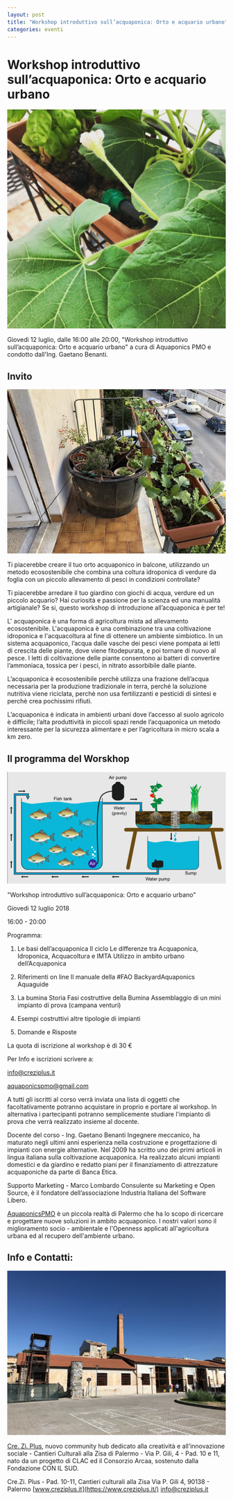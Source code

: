 ```yaml
---
layout: post
title: "Workshop introduttivo sull’acquaponica: Orto e acquario urbano"
categories: eventi
---
```


# Workshop introduttivo sull’acquaponica: Orto e acquario urbano

![Verdure](https://raw.githubusercontent.com/aquaponicspmo/blog/master/img/verdure.jpg)

Giovedì 12 luglio, dalle 16:00 alle 20:00,
"Workshop introduttivo sull’acquaponica: Orto e acquario urbano" a cura di Aquaponics PMO e condotto dall'Ing. Gaetano Benanti. 

## Invito

![Bumina](https://raw.githubusercontent.com/aquaponicspmo/blog/master/img/bumina.jpg)

Ti piacerebbe creare il tuo orto acquaponico in balcone, utilizzando un metodo ecosostenibile che combina una coltura idroponica di verdure da foglia con un piccolo allevamento di pesci in condizioni controllate?

Ti piacerebbe arredare il tuo giardino con giochi di acqua, verdure ed un piccolo acquario?
Hai curiosità e passione per la scienza ed una manualità artigianale?
Se si, questo workshop di introduzione all’acquaponica è per te!

L' acquaponica è una forma di agricoltura mista ad allevamento ecosostenibile.
L'acquaponica è una combinazione tra una coltivazione idroponica e l'acquacoltura al fine di ottenere un ambiente simbiotico. In un sistema acquaponico, l’acqua dalle vasche dei pesci viene pompata ai letti di crescita delle piante, dove viene fitodepurata, e poi tornare di nuovo al pesce.
I letti di coltivazione delle piante consentono ai batteri di convertire l’ammoniaca, tossica per i pesci, in nitrato assorbibile dalle piante.

L’acquaponica è ecosostenibile perchè utilizza una frazione dell’acqua necessaria per la produzione tradizionale in terra, perché la soluzione nutritiva viene riciclata, perchè non usa fertilizzanti e pesticidi di sintesi e perchè crea pochissimi rifiuti.

L’acquaponica è indicata in ambienti urbani dove l’accesso al suolo agricolo è difficile; l’alta produttività in piccoli spazi rende l’acquaponica un metodo interessante per la sicurezza alimentare e per l’agricoltura in micro scala a km zero.

## Il programma del Worskhop

![Schema acquaponica](https://raw.githubusercontent.com/aquaponicspmo/blog/master/img/schema-acquaponica.jpg)

"Workshop introduttivo sull’acquaponica: Orto e acquario urbano"

Giovedi 12 luglio 2018

16:00 - 20:00

Programma: 

1. Le basi dell’acquaponica
Il ciclo
Le differenze tra Acquaponica, Idroponica, Acquacoltura e IMTA
Utilizzo in ambito urbano dell’Acquaponica

2. Riferimenti on line
Il manuale della #FAO
BackyardAquaponics
Aquaguide

3. La bumina
Storia
Fasi costruttive della Bumina
Assemblaggio di un mini impianto di prova (campana venturi)

4. Esempi costruttivi
altre tipologie di impianti

5. Domande e Risposte

La quota di iscrizione al workshop è di 30 €

Per Info e iscrizioni scrivere a:

info@creziplus.it

aquaponicspmo@gmail.com

A tutti gli iscritti al corso verrà inviata una lista di oggetti che facoltativamente potranno acquistare in proprio e portare al workshop. In alternativa i partecipanti potranno semplicemente studiare l'impianto di prova che verrà realizzato insieme al docente.

Docente del corso - Ing. Gaetano Benanti
Ingegnere meccanico, ha maturato negli ultimi anni esperienza nella costruzione e progettazione di impianti con energie alternative.
Nel 2009 ha scritto uno dei primi articoli in lingua italiana sulla coltivazione acquaponica.
Ha realizzato alcuni impianti domestici e da giardino e redatto piani per il finanziamento di attrezzature acquaponiche da parte di Banca Etica.

Supporto Marketing - Marco Lombardo
Consulente su Marketing e Open Source, è il fondatore dell’associazione Industria Italiana del Software Libero.

[AquaponicsPMO](http://www.aquaponicspmo.it)
 è un piccola realtà di Palermo che ha lo scopo di ricercare e progettare nuove soluzioni in ambito acquaponico.
I nostri valori sono il miglioramento socio - ambientale e l'Openness applicati all'agricoltura urbana ed al recupero dell'ambiente urbano.

## Info e Contatti:

![Cantieri Culturali alla Zisa](https://raw.githubusercontent.com/aquaponicspmo/blog/master/img/cantieri-culturali-alla-zisa.jpg)

[Cre. Zi. Plus](https://www.creziplus.it/), nuovo community hub dedicato alla creatività e all’innovazione sociale - Cantieri Culturali alla Zisa di Palermo - Via P. Gili, 4 - Pad. 10 e 11, nato da un progetto di CLAC ed il Consorzio Arcaa, sostenuto dalla Fondazione CON IL SUD.

Cre.Zi. Plus - Pad. 10-11, Cantieri culturali alla Zisa
Via P. Gili 4, 90138 - Palermo
[www.creziplus.it](https://www.creziplus.it/)
info@creziplus.it

